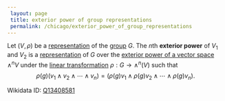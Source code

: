 ```yaml
---
 layout: page
 title: exterior power of group representations
 permalink: /chicago/exterior_power_of_group_representations
---
```

Let $(V,\rho)$ be a [representation](https://mathgloss.github.io/MathGloss/chicago/group_representation) of the [group](https://mathgloss.github.io/MathGloss/chicago/group) $G$. The $n$th **exterior power** of $V_1$ and $V_2$ is a [representation](https://mathgloss.github.io/MathGloss/chicago/group_representation) of $G$ over the [exterior power of a vector space](https://mathgloss.github.io/MathGloss/chicago/exterior_power_of_a_vector_space) $\wedge^nV$ under the [linear transformation](https://mathgloss.github.io/MathGloss/chicago/linear_transformation) $\rho:G\to \wedge^n(V)$ such that $$\rho(g)(v_1\wedge v_2\wedge \cdots \wedge v_n) = (\rho(g)v_1\wedge \rho(g)v_2\wedge\cdots\wedge\rho(g)v_n).$$

Wikidata ID: [Q13408581](https://www.wikidata.org/wiki/Q13408581)